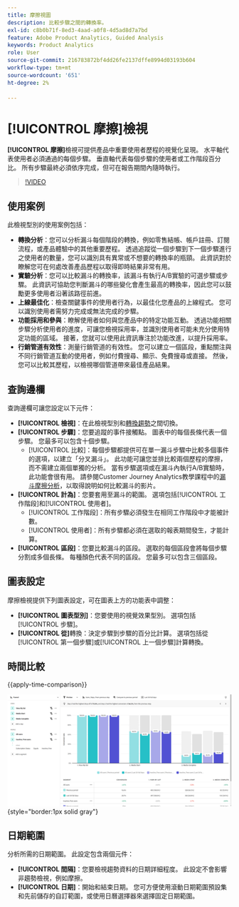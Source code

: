 ```yaml
---
title: 摩擦視圖
description: 比較步驟之間的轉換率。
exl-id: c8b0b71f-8ed3-4aad-a0f8-4d5ad8d7a7bd
feature: Adobe Product Analytics, Guided Analysis
keywords: Product Analytics
role: User
source-git-commit: 216783872bf4dd26fe2137dffe8994d03193b604
workflow-type: tm+mt
source-wordcount: '651'
ht-degree: 2%

---
```


# [!UICONTROL 摩擦]檢視

**[!UICONTROL 摩擦]**&#x200B;檢視可提供產品中重要使用者歷程的視覺化呈現。 水平軸代表使用者必須通過的每個步驟。 垂直軸代表每個步驟的使用者或工作階段百分比。 所有步驟最終必須依序完成，但可在報告期間內隨時執行。

>[!VIDEO](https://video.tv.adobe.com/v/3421663/?learn=on)

## 使用案例

此檢視型別的使用案例包括：

* **轉換分析**：您可以分析漏斗每個階段的轉換，例如零售結帳、帳戶註冊、訂閱流程，或產品體驗中的其他重要歷程。 透過追蹤從一個步驟到下一個步驟進行之使用者的數量，您可以識別具有異常或不想要的轉換率的瓶頸。 此資訊對於瞭解您可在何處改善產品歷程以取得即時結果非常有用。
* **實驗分析**：您可以比較漏斗的轉換率，該漏斗有執行A/B實驗的可選步驟或步驟。 此資訊可協助您判斷漏斗的哪些變化會產生最高的轉換率，因此您可以鼓勵更多使用者沿著該路徑前進。
* **上線最佳化**：檢查關鍵事件的使用者行為，以最佳化您產品的上線程式。 您可以識別使用者需努力完成或無法完成的步驟。
* **功能採用和參與**：瞭解使用者如何與您產品中的特定功能互動。 透過功能相關步驟分析使用者的進度，可讓您檢視採用率，並識別使用者可能未充分使用特定功能的區域。 接著，您就可以使用此資訊專注於功能改進，以提升採用率。
* **行銷管道有效性**：測量行銷管道的有效性。 您可以建立一個區段，重點關注與不同行銷管道互動的使用者，例如付費搜尋、顯示、免費搜尋或直接。 然後，您可以比較其歷程，以檢視哪個管道帶來最佳產品結果。

## 查詢邊欄

查詢邊欄可讓您設定以下元件：

* **[!UICONTROL 檢視]**：在此檢視型別和[轉換趨勢](conversion-trends.md)之間切換。
* **[!UICONTROL 步驟]**：您要追蹤的事件接觸點。 圖表中的每個長條代表一個步驟。 您最多可以包含十個步驟。
   * [!UICONTROL 比較]：每個步驟都提供可在單一漏斗步驟中比較多個事件的選項，以建立「分叉漏斗」。 此功能可讓您並排比較兩個歷程的摩擦，而不需建立兩個單獨的分析。 當有步驟選項或在漏斗內執行A/B實驗時，此功能會很有用。 請參閱Customer Journey Analytics教學課程中的[漏斗摩擦分析](https://experienceleague.adobe.com/en/docs/customer-journey-analytics-learn/tutorials/guided-analysis/funnel/funnel-friction-analysis)，以取得說明如何比較漏斗的影片。
* **[!UICONTROL 計為]**：您要套用至漏斗的範圍。 選項包括[!UICONTROL 工作階段]和[!UICONTROL 使用者]。
   * [!UICONTROL 工作階段]：所有步驟必須發生在相同工作階段中才能被計數。
   * [!UICONTROL 使用者]：所有步驟都必須在選取的報表期間發生，才能計算。
* **[!UICONTROL 區段]**：您要比較漏斗的區段。 選取的每個區段會將每個步驟分割成多個長條。 每種顏色代表不同的區段。 您最多可以包含三個區段。

## 圖表設定

摩擦檢視提供下列圖表設定，可在圖表上方的功能表中調整：

* **[!UICONTROL 圖表型別]**：您要使用的視覺效果型別。 選項包括[!UICONTROL 步驟]。
* **[!UICONTROL 從]**&#x200B;轉換：決定步驟到步驟的百分比計算。 選項包括從[!UICONTROL 第一個步驟]或[!UICONTROL 上一個步驟]計算轉換。

## 時間比較

{{apply-time-comparison}}

![摩擦時間比較](../assets/friction-compare.png){style="border:1px solid gray"}

## 日期範圍

分析所需的日期範圍。 此設定包含兩個元件：

* **[!UICONTROL 間隔]**：您要檢視趨勢資料的日期詳細程度。 此設定不會影響非趨勢檢視，例如摩擦。
* **[!UICONTROL 日期]**：開始和結束日期。 您可方便使用滾動日期範圍預設集和先前儲存的自訂範圍，或使用日曆選擇器來選擇固定日期範圍。
